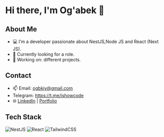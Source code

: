# Hi there, I'm Og'abek 👋

## About Me
- 💻 I’m a developer passionate about NestJS,Node JS and React (Next JS).
- 🌱 Currently looking for a role.
- 🚀 Working on: different projects.

## Contact
- 📫 Email: ogbkiy@gmail.com
- Telegram: https://t.me/ishowcode
- 🌐 [LinkedIn](https://linkedin.com/in/yourprofile) | [Portfolio](https://ogabek-portolio.netlify.app)

## Tech Stack
![NestJS](https://img.shields.io/badge/NestJS-E0234E?style=for-the-badge&logo=nestjs&logoColor=white)
![React](https://img.shields.io/badge/React-61DAFB?style=for-the-badge&logo=react&logoColor=black)
![TailwindCSS](https://img.shields.io/badge/TailwindCSS-38B2AC?style=for-the-badge&logo=tailwind-css&logoColor=white)


